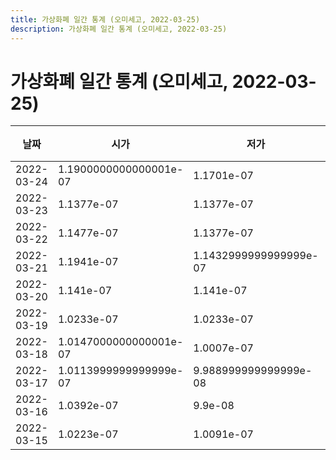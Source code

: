 ```yaml
---
title: 가상화폐 일간 통계 (오미세고, 2022-03-25)
description: 가상화폐 일간 통계 (오미세고, 2022-03-25)
---
```


가상화폐 일간 통계 (오미세고, 2022-03-25)
===

|날짜|시가|저가|고가|종가|비고|
|--|--|--|--|--|--|
|2022-03-24|1.1900000000000001e-07|1.1701e-07|1.2159000000000002e-07|1.1859999999999999e-07|    |
|2022-03-23|1.1377e-07|1.1377e-07|1.26e-07|1.2159000000000002e-07|    |
|2022-03-22|1.1477e-07|1.1377e-07|1.1548e-07|1.1377e-07|    |
|2022-03-21|1.1941e-07|1.1432999999999999e-07|1.1941e-07|1.145e-07|    |
|2022-03-20|1.141e-07|1.141e-07|1.2807e-07|1.1829e-07|    |
|2022-03-19|1.0233e-07|1.0233e-07|1.1501e-07|1.1094e-07|    |
|2022-03-18|1.0147000000000001e-07|1.0007e-07|1.0888e-07|1.0233e-07|    |
|2022-03-17|1.0113999999999999e-07|9.988999999999999e-08|1.0128e-07|9.988999999999999e-08|    |
|2022-03-16|1.0392e-07|9.9e-08|1.0392e-07|1.0066e-07|    |
|2022-03-15|1.0223e-07|1.0091e-07|1.0223e-07|1.013e-07|    |
